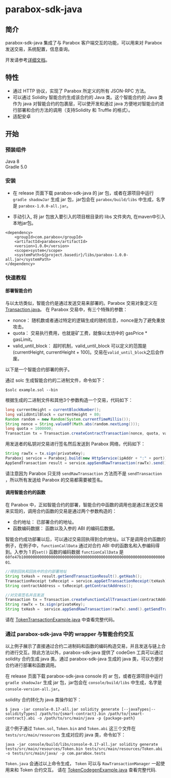 # parabox-sdk-java

## 简介
parabox-sdk-java 集成了与 Parabox 客户端交互的功能，可以用来对 Parabox 发送交易，系统配置，信息查询。

开发请参考[详细文档](docs/index.md)。

## 特性
- 通过 HTTP 协议，实现了 Parabox 所定义的所有 JSON-RPC 方法。
- 可以通过 Solidity 智能合约生成该合约的 Java 类。这个智能合约的 Java 类作为 java 对智能合约的包裹层，可以使开发和通过 java 方便地对智能合约进行部署和合约方法的调用（支持Solidity 和 Truffle 的格式）。
- 适配安卓

## 开始

### 预装组件
Java 8  
Gradle 5.0

### 安装
- 在 release 页面下载 parabox-sdk-java 的 jar 包，或者在源项目中运行 `gradle shadowJar` 生成 jar 包，jar包会在 `parabox/build/libs` 中生成，名字是 `parabox-1.0.0-all.jar`。

- 手动引入, 将 jar 包放入要引入的项目根目录的 libs 文件夹内, 在maven中引入本地jar包。

```
<dependency>
    <groupId>com.parabox</groupId>
    <artifactId>parabox</artifactId>
    <version>1.0.0</version>
    <scope>system</scope>
    <systemPath>${project.basedir}/libs/parabox-1.0.0-all.jar</systemPath>
</dependency>
```

### 快速教程
#### 部署智能合约
与以太坊类似，智能合约是通过发送交易来部署的。Parabox 交易对象定义在 [Transaction.java](https://github.com/parabox-network/parabox-sdk-java/blob/master/core/src/main/java/com/cryptape/cita/protocol/core/methods/request/Transaction.java)。
在 Parabox 交易中，有三个特殊的参数：

- nonce： 随机数或者通过特定的逻辑生成的随机信息，nonce是为了避免重放攻击。
- quota： 交易执行费用，也就是矿工费，就像以太坊中的 gasPrice * gasLimit。
- valid_until_block： 超时机制，valid_until_block 可以定义的范围是 (currentHeight, currentHeight + 100]。交易在`valid_until_block`之后会作废。

以下是一个智能合约部署的例子。

通过 solc 生成智能合约的二进制文件，命令如下：
```shell
$solc example.sol --bin
```

根据生成的二进制文件和其他3个参数构造一个交易，代码如下：
```java
long currentHeight = currentBlockNumber();
long validUntilBlock = currentHeight + 80;
Random random = new Random(System.currentTimeMillis());
String nonce = String.valueOf(Math.abs(random.nextLong()));
long quota = 1000000;
Transaction tx = Transaction.createContractTransaction(nonce, quota, validUntilBlock, contractCode);
```

用发送者的私钥对交易进行签名然后发送到 Parabox 网络，代码如下：
```java
String rawTx = tx.sign(privateKey);
Paraboxj service = Paraboxj.build(new HttpService(ipAddr + ":" + port));
AppSendTransaction result = service.appSendRawTransaction(rawTx).send();
```
请注意因为 Parabox 只支持 `sendRawTransaction` 方法而不是 `sendTransaction` ，所以所有发送给 Parabox 的交易都需要被签名。

#### 调用智能合约的函数
在 Parabox 中，正如智能合约的部署，智能合约中函数的调用也是通过发送交易来实现的，调用合约函数的交易是通过两个参数构造的：
- 合约地址： 已部署合约的地址。
- 函数编码数据： 函数以及入参的 ABI 的编码后数据。

智能合约成功部署以后，可以通过交易回执得到合约地址。以下是调用合约函数的例子，在例子中，`functionCallData`  通过对合约 ABI 中的函数名和入参编码得到。入参为 1 的`set()` 函数的编码数据 `functionCallData` 是 `60fe47b10000000000000000000000000000000000000000000000000000000000000001`.
```java
//得到回执和回执中的合约部署地址
String txHash = result.getSendTransactionResult().getHash();
TransactionReceipt txReceipt = service.appGetTransactionReceipt(txHash).send().getTransactionReceipt();
String contractAddress = txReceipt.getContractAddress();

//对交易签名并且发送
Transaction tx = Transaction.createFunctionCallTransaction(contractAddress, nonce, quota, validUntilBlock, functionCallData);
String rawTx = tx.sign(privateKey);
String txHash =  service.appSendRawTransaction(rawTx).send().getSendTransactionResult().getHash();
```
请在 [TokenTransactionExample.java](https://github.com/parabox-network/parabox-sdk-java/blob/master/tests/src/main/java/com/cryptape/cita/tests/TokenTransactionExample.java) 中查看完整代码。

### 通过 parabox-sdk-java 中的 wrapper 与智能合约交互
以上例子展示了直接通过合约二进制码和函数的编码构造交易，并且发送与链上合约进行交互。除此方法以外，parabox-sdk-java 提供了 codeGen 工具可以通过 solidity 合约生成 java 类。通过 parabox-sdk-java 生成的 java 类，可以方便对合约进行部署和函数调用。

在 release 页面下载 parabox-sdk-java  console 的 ar 包，或者在源项目中运行 `gradle shadowJar` 生成 jar 包，jar包会在 `console/build/libs` 中生成，名字是 `console-version-all.jar`。

solidity 合约转化为 java 类操作如下：
```shell
$ java -jar console-0.17-all.jar solidity generate [--javaTypes|--solidityTypes] /path/to/{smart-contract}.bin /path/to/{smart-contract}.abi -o /path/to/src/main/java -p {package-path}
```
这个例子通过 `Token.sol`, `Token.bin` and `Token.abi` 这三个文件在  `tests/src/main/resources` 生成对应的 java 类，命令如下：
```
java -jar console/build/libs/console-0.17-all.jar solidity generate tests/src/main/resources/Token.bin tests/src/main/resources/Token.abi -o tests/src/main/java/ -p com.parabox.tests
```
`Token.java` 会通过以上命令生成， `Token` 可以与 `RawTransactionManager` 一起使用来和 Token 合约交互。
请在 [TokenCodegenExample.java](https://github.com/parabox-network/parabox-sdk-java/blob/master/tests/src/main/java/com/cryptape/cita/tests/TokenCodegenExample.java) 查看完整代码.

